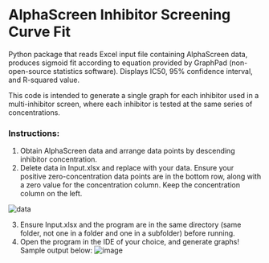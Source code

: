 # AlphaScreen Inhibitor Screening Curve Fit
Python package that reads Excel input file containing AlphaScreen data, produces sigmoid fit according to equation provided by GraphPad (non-open-source statistics software). Displays IC50, 95% confidence interval, and R-squared value.

This code is intended to generate a single graph for each inhibitor used in a multi-inhibitor screen, where each inhibitor is tested at the same series of concentrations.

### Instructions:
1. Obtain AlphaScreen data and arrange data points by descending inhibitor concentration. 
2. Delete data in Input.xlsx and replace with your data. Ensure your positive zero-concentration data points are in the bottom row, along with a zero value for the concentration column. Keep the concentration column on the left.

![data](https://user-images.githubusercontent.com/49679286/138839301-d829ed8b-5167-4d40-89c1-7c4be3bd94b2.PNG)

3. Ensure Input.xlsx and the program are in the same directory (same folder, not one in a folder and one in a subfolder) before running.
4. Open the program in the IDE of your choice, and generate graphs! Sample output below:
![image](https://user-images.githubusercontent.com/49679286/138866438-0db2b57a-4ac3-4567-80dd-1f8e8acca066.png)
